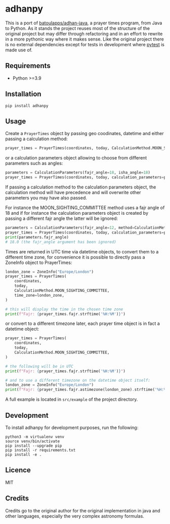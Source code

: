 # adhanpy

This is a port of [batoulapps/adhan-java](https://github.com/batoulapps/adhan-java), a prayer times program, from Java to Python.
As it stands the project reuses most of the structure of the original project but may differ through refactoring and in an effort
to rewrite in a more pythonic way where it makes sense.
Like the original project there is no external dependencies except for tests in development where [pytest](https://github.com/pytest-dev/pytest) is made use of.

## Requirements

* Python >=3.9

## Installation

```
pip install adhanpy
```

## Usage

Create a `PrayerTimes` object by passing geo coodinates, datetime and either passing a calculation method:

```python
prayer_times = PrayerTimes(coordinates, today, CalculationMethod.MOON_SIGHTING_COMMITTEE)
```

or a calculation parameters object allowing to choose from different parameters such as angles:

```python
parameters = CalculationParameters(fajr_angle=18, isha_angle=18)
prayer_times = PrayerTimes(coordinates, today, calculation_parameters=parameters)
```

If passing a calculation method to the calculation parameters object, the calculation method
will have precedence and will overwrite other parameters you may have also passed.

For instance the MOON_SIGHTING_COMMITTEE method uses a fajr angle of 18 and if for
instance the calculation parameters object is created by passing a different fajr angle the
latter will be ignored:

```python
parameters = CalculationParameters(fajr_angle=12, method=CalculationMethod.MOON_SIGHTING_COMMITTEE)
prayer_times = PrayerTimes(coordinates, today, calculation_parameters=parameters)
print(parameters.fajr_angle)
# 18.0 (the fajr_angle argument has been ignored)
```

Times are returned in UTC time via datetime objects, to convert them to a different time zone, for
convenience it is possible to directly pass a ZoneInfo object to PrayerTimes:

```python
london_zone = ZoneInfo("Europe/London")
prayer_times = PrayerTimes(
    coordinates,
    today,
    CalculationMethod.MOON_SIGHTING_COMMITTEE,
    time_zone=london_zone,
)

# this will display the time in the chosen time zone
print(f"Fajr: {prayer_times.fajr.strftime('%H:%M')}")
```

or convert to a different timezone later, each prayer time object is in fact a datetime object:

```python
prayer_times = PrayerTimes(
    coordinates,
    today,
    CalculationMethod.MOON_SIGHTING_COMMITTEE,
)

# the following will be in UTC
print(f"Fajr: {prayer_times.fajr.strftime('%H:%M')}")

# and to use a different timezone on the datetime object itself:
london_zone = ZoneInfo("Europe/London")
print(f"Fajr: {prayer_times.fajr.astimezone(london_zone).strftime('%H:%M')}")
```

A full example is located in `src/example` of the project directory.

## Development

To install adhanpy for development purposes, run the following:

```
python3 -m virtualenv venv
source venv/bin/activate
pip install --upgrade pip
pip install -r requirements.txt
pip install -e .
```

## Licence

MIT

## Credits

Credits go to the original author for the original implementation in java and other languages, especially the very complex astronomy
formulas.
